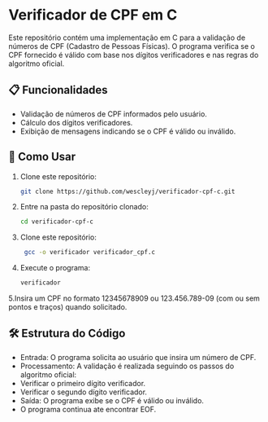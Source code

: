 # Verificador de CPF em C

Este repositório contém uma implementação em C para a validação de números de CPF (Cadastro de Pessoas Físicas). O programa verifica se o CPF fornecido é válido com base nos dígitos verificadores e nas regras do algoritmo oficial.

## 📋 Funcionalidades

- Validação de números de CPF informados pelo usuário.
- Cálculo dos dígitos verificadores.
- Exibição de mensagens indicando se o CPF é válido ou inválido.

## 🚀 Como Usar

1. Clone este repositório:
   ```bash
   git clone https://github.com/wescleyj/verificador-cpf-c.git
   ```
2. Entre na pasta do repositório clonado:
   ```bash
   cd verificador-cpf-c
   ```
3. Clone este repositório:
   ```bash
    gcc -o verificador verificador_cpf.c
    ```
4. Execute o programa:
   ```bash
   verificador
   ```
5.Insira um CPF no formato 12345678909 ou 123.456.789-09 (com ou sem pontos e traços) quando solicitado.

## 🛠 Estrutura do Código
- Entrada: O programa solicita ao usuário que insira um número de CPF.
- Processamento: A validação é realizada seguindo os passos do algoritmo oficial:
- Verificar o primeiro dígito verificador.
- Verificar o segundo dígito verificador.
- Saída: O programa exibe se o CPF é válido ou inválido.
- O programa continua ate encontrar EOF.
